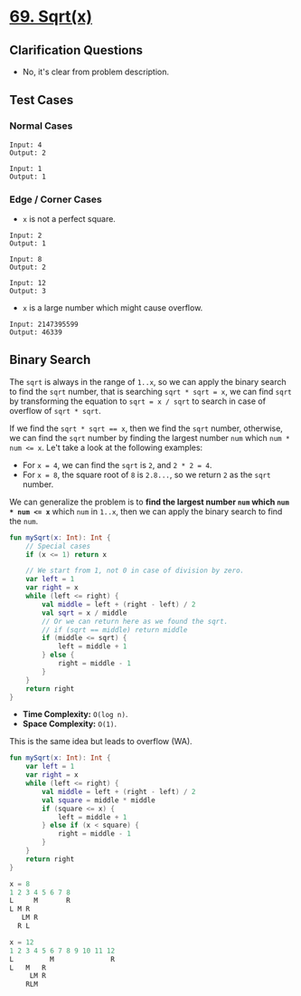 # [69. Sqrt(x)](https://leetcode.com/problems/sqrtx)

## Clarification Questions
* No, it's clear from problem description.
 
## Test Cases
### Normal Cases
```
Input: 4
Output: 2

Input: 1
Output: 1
```
### Edge / Corner Cases
* `x` is not a perfect square.
```
Input: 2
Output: 1

Input: 8
Output: 2

Input: 12
Output: 3
```

* `x` is a large number which might cause overflow.
```
Input: 2147395599
Output: 46339
```

## Binary Search
The `sqrt` is always in the range of `1..x`, so we can apply the binary search to find the `sqrt` number, that is searching `sqrt * sqrt = x`, we can find `sqrt` by transforming the equation to `sqrt = x / sqrt` to search in case of overflow of `sqrt * sqrt`.

If we find the `sqrt * sqrt == x`, then we find the `sqrt` number, otherwise, we can find the `sqrt` number by finding the largest number `num` which `num * num <= x`. Le't take a look at the following examples:
* For `x = 4`, we can find the `sqrt` is `2`, and `2 * 2 = 4`.
* For `x = 8`, the square root of `8` is `2.8...`, so we return `2` as the `sqrt` number.

We can generalize the problem is to **find the largest number `num` which `num * num <= x`** which `num` in `1..x`, then we can apply the binary search to find the `num`.

```kotlin
fun mySqrt(x: Int): Int {
    // Special cases
    if (x <= 1) return x

    // We start from 1, not 0 in case of division by zero.
    var left = 1
    var right = x
    while (left <= right) {
        val middle = left + (right - left) / 2
        val sqrt = x / middle
        // Or we can return here as we found the sqrt.
        // if (sqrt == middle) return middle
        if (middle <= sqrt) {
            left = middle + 1
        } else {
            right = middle - 1
        }
    }    
    return right 
}
```

* **Time Complexity:** `O(log n)`.
* **Space Complexity:** `O(1)`.

This is the same idea but leads to overflow (WA).
```kotlin
fun mySqrt(x: Int): Int {
    var left = 1
    var right = x
    while (left <= right) {
        val middle = left + (right - left) / 2
        val square = middle * middle
        if (square <= x) {
            left = middle + 1
        } else if (x < square) {
            right = middle - 1
        }
    }
    return right
}
```

```js
x = 8
1 2 3 4 5 6 7 8
L     M       R
L M R
   LM R
  R L  

x = 12
1 2 3 4 5 6 7 8 9 10 11 12
L         M              R
L   M   R
     LM R
    RLM
```
